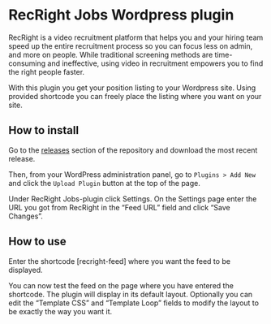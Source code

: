 # RecRight Jobs Wordpress plugin

RecRight is a video recruitment platform that helps you and your hiring team speed up the entire recruitment 
process so you can focus less on admin, and more on people. While traditional screening methods are time-consuming 
and ineffective, using video in recruitment empowers you to find the right people faster. 

With this plugin you get your position listing to your Wordpress site. Using provided shortcode you can freely place the listing where you want on your site.

## How to install

Go to the [releases](https://github.com/recruitbynet/recright-wp-plugin/releases) section of the repository and download the most recent release.

Then, from your WordPress administration panel, go to `Plugins > Add New` and click the `Upload Plugin` button at the top of the page.

Under RecRight Jobs-plugin click ​Settings. On the Settings page enter the URL you got from RecRight in the “Feed URL” field and click “Save Changes”.

## How to use

Enter the shortcode ​[recright-feed]​ where you want the feed to be displayed.

You can now test the feed on the page where you have entered the shortcode. The plugin will display in its default layout. Optionally you can edit the “Template CSS” and “Template Loop” fields to modify the layout to be exactly the way you want it.